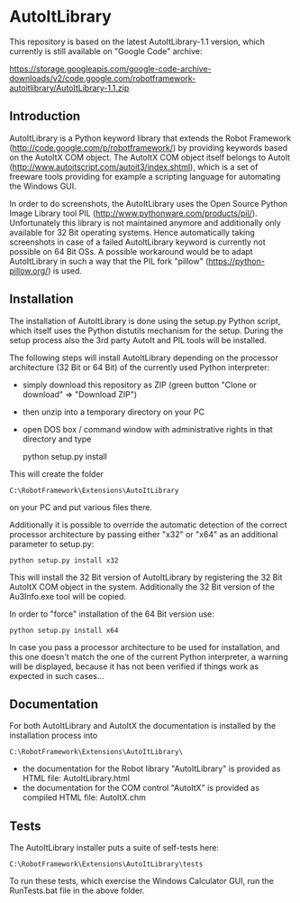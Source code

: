# AutoItLibrary
This repository is based on the latest AutoItLibrary-1.1 version, which currently is still available on "Google Code" archive:

https://storage.googleapis.com/google-code-archive-downloads/v2/code.google.com/robotframework-autoitlibrary/AutoItLibrary-1.1.zip


Introduction
------------
AutoItLibrary is a Python keyword library that extends the Robot Framework (http://code.google.com/p/robotframework/) by providing keywords based on the AutoItX COM object. The AutoItX COM object itself belongs to AutoIt (http://www.autoitscript.com/autoit3/index.shtml), which is a set of freeware tools providing for example a scripting language for automating the Windows GUI.

In order to do screenshots, the AutoItLibrary uses the Open Source Python Image Library tool PIL (http://www.pythonware.com/products/pil/). Unfortunately this library is not maintained anymore and additionally only available for 32 Bit operating systems. Hence automatically taking screenshots in case of a failed AutoItLibrary keyword is currently not possible on 64 Bit OSs. A possible workaround would be to adapt AutoItLibrary in such a way that the PIL fork "pillow" (https://python-pillow.org/) is used.


Installation
------------
The installation of AutoItLibrary is done using the setup.py Python script, which itself uses the Python distutils mechanism for the setup. During the setup process also the 3rd party AutoIt and PIL tools will be installed.

The following steps will install AutoItLibrary depending on the processor architecture (32 Bit or 64 Bit) of the currently used Python interpreter:
- simply download this repository as ZIP (green button "Clone or download" => "Download ZIP")
- then unzip into a temporary directory on your PC
- open DOS box / command window with administrative rights in that directory and type

    python setup.py install

This will create the folder

    C:\RobotFramework\Extensions\AutoItLibrary

on your PC and put various files there.

Additionally it is possible to override the automatic detection of the correct processor architecture by passing either "x32" or "x64" as an additional parameter to setup.py:

    python setup.py install x32

This will install the 32 Bit version of AutoItLibrary by registering the 32 Bit AutoItX COM object in the system. Additionally the 32 Bit version of the Au3Info.exe tool will be copied.

In order to "force" installation of the 64 Bit version use:

    python setup.py install x64

In case you pass a processor architecture to be used for installation, and this one doesn't match the one of the current Python interpreter, a warning will be displayed, because it has not been verified if things work as expected in such cases...


Documentation
-------------
For both AutoItLibrary and AutoItX the documentation is installed by the installation process into

    C:\RobotFramework\Extensions\AutoItLibrary\

- the documentation for the Robot library "AutoItLibrary" is provided as HTML file: AutoItLibrary.html
- the documentation for the COM control "AutoItX" is provided as compiled HTML file: AutoItX.chm


Tests
-----
The AutoItLibrary installer puts a suite of self-tests here:

    C:\RobotFramework\Extensions\AutoItLibrary\tests

To run these tests, which exercise the Windows Calculator GUI, run the RunTests.bat file in the above folder.
